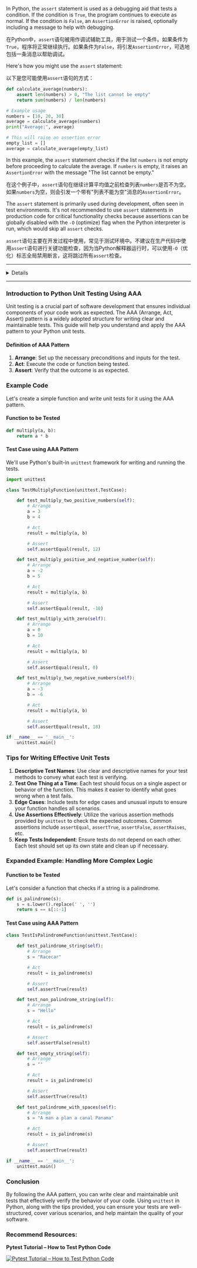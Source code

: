 In Python, the `assert` statement is used as a debugging aid that tests a condition. If the condition is `True`, the program continues to execute as normal. If the condition is `False`, an `AssertionError` is raised, optionally including a message to help with debugging.

在Python中，`assert`语句被用作调试辅助工具，用于测试一个条件。如果条件为`True`，程序将正常继续执行。如果条件为`False`，将引发`AssertionError`，可选地包括一条消息以帮助调试。

Here's how you might use the `assert` statement:

以下是您可能使用`assert`语句的方式：

```python
def calculate_average(numbers):
    assert len(numbers) > 0, "The list cannot be empty"
    return sum(numbers) / len(numbers)

# Example usage
numbers = [10, 20, 30]
average = calculate_average(numbers)
print("Average:", average)

# This will raise an assertion error
empty_list = []
average = calculate_average(empty_list)
```

In this example, the `assert` statement checks if the list `numbers` is not empty before proceeding to calculate the average. If `numbers` is empty, it raises an `AssertionError` with the message "The list cannot be empty."

在这个例子中，`assert`语句在继续计算平均值之前检查列表`numbers`是否不为空。如果`numbers`为空，则会引发一个带有"列表不能为空"消息的`AssertionError`。

The `assert` statement is primarily used during development, often seen in test environments. It's not recommended to use `assert` statements in production code for critical functionality checks because assertions can be globally disabled with the `-O` (optimize) flag when the Python interpreter is run, which would skip all `assert` checks.

`assert`语句主要在开发过程中使用，常见于测试环境中。不建议在生产代码中使用`assert`语句进行关键功能检查，因为当Python解释器运行时，可以使用`-O`（优化）标志全局禁用断言，这将跳过所有`assert`检查。

------

<details>`assert` 语句在 Python 中主要用于开发和测试阶段，用来进行条件检查。如果条件为假，`assert` 语句会引发一个 `AssertionError` 异常。

    <summary>以下是使用 `assert` 的一些要点：

1. **开发和测试环境**: `assert` 通常用于开发和测试阶段，帮助开发者捕获错误和验证程序的假设条件。

2. **生产环境中的风险**: 在生产代码中使用 `assert` 进行关键功能检查是不建议的，因为可以通过运行 Python 解释器时使用 `-O`（优化）选项全局禁用断言，这将跳过所有 `assert` 检查。例如，运行以下命令将禁用断言：
    ```bash
    python -O your_script.py
    ```
    因此，关键功能的检查应使用异常处理或其他验证机制。

3. **示例**: 以下是一个简单的 `assert` 使用示例：
    ```python
    def divide(a, b):
        assert b != 0, "The denominator cannot be zero."
        return a / b

    # 测试
    print(divide(10, 2))  # 正常工作，输出 5.0
    print(divide(10, 0))  # 触发断言，抛出 AssertionError
    ```

在生产环境中，为了确保代码的可靠性，建议使用明确的异常处理来替代 `assert`，例如：

```python
def divide(a, b):
    if b == 0:
        raise ValueError("The denominator cannot be zero.")
    return a / b
```

这样即使在优化模式下运行，检查条件也不会被跳过，确保代码在各种情况下的健壮性。
    </summary>
</details>

------
### Introduction to Python Unit Testing Using AAA

Unit testing is a crucial part of software development that ensures individual components of your code work as expected. The AAA (Arrange, Act, Assert) pattern is a widely adopted structure for writing clear and maintainable tests. This guide will help you understand and apply the AAA pattern to your Python unit tests.

#### Definition of AAA Pattern

1. **Arrange**: Set up the necessary preconditions and inputs for the test.
2. **Act**: Execute the code or function being tested.
3. **Assert**: Verify that the outcome is as expected.

### Example Code

Let's create a simple function and write unit tests for it using the AAA pattern.

#### Function to be Tested

```python
def multiply(a, b):
    return a * b
```

#### Test Case using AAA Pattern

We'll use Python's built-in `unittest` framework for writing and running the tests.

```python
import unittest

class TestMultiplyFunction(unittest.TestCase):

    def test_multiply_two_positive_numbers(self):
        # Arrange
        a = 3
        b = 4

        # Act
        result = multiply(a, b)

        # Assert
        self.assertEqual(result, 12)

    def test_multiply_positive_and_negative_number(self):
        # Arrange
        a = -2
        b = 5

        # Act
        result = multiply(a, b)

        # Assert
        self.assertEqual(result, -10)

    def test_multiply_with_zero(self):
        # Arrange
        a = 0
        b = 10

        # Act
        result = multiply(a, b)

        # Assert
        self.assertEqual(result, 0)

    def test_multiply_two_negative_numbers(self):
        # Arrange
        a = -3
        b = -6

        # Act
        result = multiply(a, b)

        # Assert
        self.assertEqual(result, 18)

if __name__ == '__main__':
    unittest.main()
```

### Tips for Writing Effective Unit Tests

1. **Descriptive Test Names**: Use clear and descriptive names for your test methods to convey what each test is verifying.
2. **Test One Thing at a Time**: Each test should focus on a single aspect or behavior of the function. This makes it easier to identify what goes wrong when a test fails.
3. **Edge Cases**: Include tests for edge cases and unusual inputs to ensure your function handles all scenarios.
4. **Use Assertions Effectively**: Utilize the various assertion methods provided by `unittest` to check the expected outcomes. Common assertions include `assertEqual`, `assertTrue`, `assertFalse`, `assertRaises`, etc.
5. **Keep Tests Independent**: Ensure tests do not depend on each other. Each test should set up its own state and clean up if necessary.

### Expanded Example: Handling More Complex Logic

#### Function to be Tested

Let's consider a function that checks if a string is a palindrome.

```python
def is_palindrome(s):
    s = s.lower().replace(' ', '')
    return s == s[::-1]
```

#### Test Case using AAA Pattern

```python
class TestIsPalindromeFunction(unittest.TestCase):

    def test_palindrome_string(self):
        # Arrange
        s = "Racecar"

        # Act
        result = is_palindrome(s)

        # Assert
        self.assertTrue(result)

    def test_non_palindrome_string(self):
        # Arrange
        s = "Hello"

        # Act
        result = is_palindrome(s)

        # Assert
        self.assertFalse(result)

    def test_empty_string(self):
        # Arrange
        s = ""

        # Act
        result = is_palindrome(s)

        # Assert
        self.assertTrue(result)

    def test_palindrome_with_spaces(self):
        # Arrange
        s = "A man a plan a canal Panama"

        # Act
        result = is_palindrome(s)

        # Assert
        self.assertTrue(result)

if __name__ == '__main__':
    unittest.main()
```

### Conclusion

By following the AAA pattern, you can write clear and maintainable unit tests that effectively verify the behavior of your code. Using `unittest` in Python, along with the tips provided, you can ensure your tests are well-structured, cover various scenarios, and help maintain the quality of your software.


### Recommend Resources:
**Pytest Tutorial – How to Test Python Code**

[![Pytest Tutorial – How to Test Python Code](https://img.youtube.com/vi/cHYq1MRoyI0/maxresdefault.jpg)](https://youtu.be/cHYq1MRoyI0)
